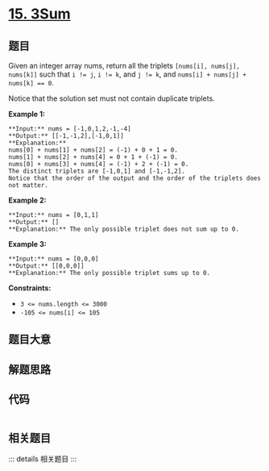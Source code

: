 # [15. 3Sum](https://leetcode.com/problems/3sum)

## 题目

Given an integer array nums, return all the triplets `[nums[i], nums[j],
nums[k]]` such that `i != j`, `i != k`, and `j != k`, and `nums[i] + nums[j] +
nums[k] == 0`.

Notice that the solution set must not contain duplicate triplets.



**Example 1:**

    
    
    **Input:** nums = [-1,0,1,2,-1,-4]
    **Output:** [[-1,-1,2],[-1,0,1]]
    **Explanation:** 
    nums[0] + nums[1] + nums[2] = (-1) + 0 + 1 = 0.
    nums[1] + nums[2] + nums[4] = 0 + 1 + (-1) = 0.
    nums[0] + nums[3] + nums[4] = (-1) + 2 + (-1) = 0.
    The distinct triplets are [-1,0,1] and [-1,-1,2].
    Notice that the order of the output and the order of the triplets does not matter.
    

**Example 2:**

    
    
    **Input:** nums = [0,1,1]
    **Output:** []
    **Explanation:** The only possible triplet does not sum up to 0.
    

**Example 3:**

    
    
    **Input:** nums = [0,0,0]
    **Output:** [[0,0,0]]
    **Explanation:** The only possible triplet sums up to 0.
    



**Constraints:**

  * `3 <= nums.length <= 3000`
  * `-105 <= nums[i] <= 105`


## 题目大意

## 解题思路

## 代码

```javascript

```

## 相关题目

::: details 相关题目
:::
